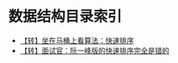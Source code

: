 # 数据结构目录索引

* [【转】坐在马桶上看算法：快速排序](http://developer.51cto.com/art/201403/430986.htm)
* [【转】面试官：阮一峰版的快速排序完全是错的](https://juejin.im/post/5af4902a6fb9a07abf728c40)
